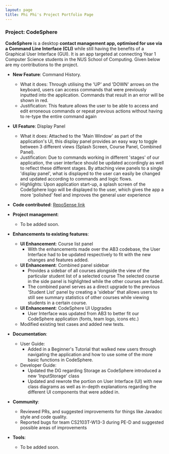 ```yaml
---
layout: page
title: Phi Phi's Project Portfolio Page
---
```


### Project: CodeSphere

**CodeSphere** is a desktop **contact management app, optimised for use via a Command Line Interface (CLI)** while still having the benefits of a Graphical User Interface (GUI). It is an app targeted at connecting Year 1 Computer Science students in the NUS School of Computing.
Given below are my contributions to the project.

* **New Feature**: Command History.
  * What it does: Through utilising the 'UP' and 'DOWN' arrows on the keyboard,
  users can access commands that were previously inputted into the application.
  Commands that result in an error will be shown in red. 
  * Justification: This feature allows the user to be able to access and edit erroneous commands or repeat previous actions
  without having to re-type the entire command again

* **UI Feature**: Display Panel
  * What it does: Attached to the 'Main Window' as part of the application's UI, this display panel provides an easy way
  to toggle between 3 different views (Splash Screen, Course Panel, Combined Panel).
  * Justification: Due to commands working in different 'stages' of our application, the user interface should
  be updated accordingly as well to reflect these different stages. By attaching view panels to a single 'display panel',
  what is displayed to the user can easily be changed and updated according to commands and logic flows.
  * Highlights: Upon application start-up, a splash screen of the CodeSphere logo will be displayed to the user, which
  gives the app a more 'polished' feel and improves the general user experience

* **Code contributed**: [RepoSense link](https://nus-cs2103-ay2324s1.github.io/tp-dashboard/?search=phiphi-tan&breakdown=true)
  
* **Project management**:
  * To be added soon.

* **Enhancements to existing features**:
  * **UI Enhancement**: Course list panel
    * With the enhancements made over the AB3 codebase, the User Interface had to be updated respectively
      to fit with the new changes and features added.
  * **UI Enhancement**: Combined panel sidebar
    * Provides a sidebar of all courses alongside the view of the particular student list of a selected course
      The selected course in the side panel is highlighted while the other courses are faded.
    * The combined panel serves as a direct upgrade to the previous 'Student List' panel 
      by creating a 'sidebar' that allows users to still see summary statistics of other courses while viewing students in
      a certain course.
  * **UI Enhancement**: CodeSphere UI Upgrades
    * User Interface was updated from AB3 to better fit our CodeSphere application (fonts, team logo, icons etc.) 
  * Modified existing test cases and added new tests.


* **Documentation**:
  * User Guide:
    * Added in a Beginner's Tutorial that walked new users through navigating the application and 
      how to use some of the more basic functions in CodeSphere.
  * Developer Guide:
    * Updated the DG regarding Storage as CodeSphere introduced a new 'InputStorage' class
    * Updated and rewrote the portion on User Interface (UI) with new class diagrams as well as in-depth
      explanations regarding the different UI components that were added in.

* **Community**:
  * Reviewed PRs, and suggested improvements for things like Javadoc style and code quality.
  * Reported bugs for team CS2103T-W13-3 during PE-D and suggested possible areas of improvements
  
* **Tools**:
  * To be added soon.
